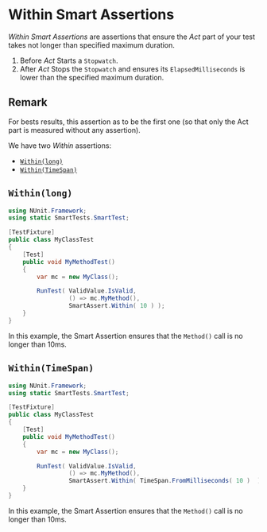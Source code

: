 # Within Smart Assertions <!-- omit in toc -->

*Within Smart Assertions* are assertions that ensure the *Act* part of your test takes not longer than specified maximum duration.

1. Before *Act*
   Starts a `Stopwatch`.
1. After *Act*
   Stops the `Stopwatch` and ensures its `ElapsedMilliseconds` is lower than the specified maximum duration.

## Remark <!-- omit in toc -->

For bests results, this assertion as to be the first one (so that only the Act part is measured without any assertion).

We have two *Within* assertions:

- [`Within(long)`](#Withinlong)
- [`Within(TimeSpan)`](#WithinTimeSpan)

## `Within(long)`

```C#
using NUnit.Framework;
using static SmartTests.SmartTest;

[TestFixture]
public class MyClassTest
{
    [Test]
    public void MyMethodTest()
    {
        var mc = new MyClass();

        RunTest( ValidValue.IsValid,
                 () => mc.MyMethod(),
                 SmartAssert.Within( 10 ) );
    }
}
```

In this example, the Smart Assertion ensures that the `Method()` call is no longer than 10ms.

## `Within(TimeSpan)`

```C#
using NUnit.Framework;
using static SmartTests.SmartTest;

[TestFixture]
public class MyClassTest
{
    [Test]
    public void MyMethodTest()
    {
        var mc = new MyClass();

        RunTest( ValidValue.IsValid,
                 () => mc.MyMethod(),
                 SmartAssert.Within( TimeSpan.FromMilliseconds( 10 )  );
    }
}
```

In this example, the Smart Assertion ensures that the `Method()` call is no longer than 10ms.
